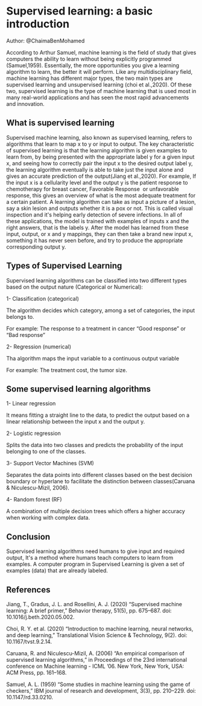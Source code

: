 <!--StartFragment-->

# **Supervised learning: a basic introduction**

Author: @ChaimaBenMohamed

<!--StartFragment-->

According to Arthur Samuel, machine learning is the field of study that gives computers the ability to learn without being explicitly programmed (Samuel,1959). Essentially, the more opportunities you give a learning algorithm to learn, the better it will perform. Like any multidisciplinary field, machine learning has different major types, the two main types are supervised learning and unsupervised learning (choi et al.,2020). Of these two, supervised learning is the type of machine learning that is used most in many real-world applications and has seen the most rapid advancements and innovation.

## **What is supervised learning**

Supervised machine learning, also known as supervised learning, refers to algorithms that learn to map x to y or input to output. The key characteristic of supervised learning is that the learning algorithm is given examples to learn from, by being presented with the appropriate label y for a given input x, and seeing how to correctly pair the input x to the desired output label y, the learning algorithm eventually is able to take just the input alone and gives an accurate prediction of the output(Jiang et al.,2020). For example, If the input x is a cellularity level and the output y is the patient response to chemotherapy for breast cancer, Favorable Response  or unfavorable response, this gives an overview of what is the most adequate treatment for a certain patient. A learning algorithm can take as input a picture of a lesion, say a skin lesion and outputs whether it is a pox or not. This is called visual inspection and it's helping early detection of severe infections. In all of these applications, the model is trained with examples of inputs x and the right answers, that is the labels y. After the model has learned from these input, output, or x and y mappings, they can then take a brand new input x, something it has never seen before, and try to produce the appropriate corresponding output y. 


## **Types of Supervised Learning**

Supervised learning algorithms can be classified into two different types based on the output nature (Categorical or Numerical):

1- Classification (categorical)

The algorithm decides which category, among a set of categories, the input belongs to.

For example: The response to a treatment in cancer “Good response” or “Bad response”

2- Regression (numerical)

Tha algorithm maps the input variable to a continuous output variable

For example: The treatment cost, the tumor size.

## **Some supervised learning algorithms**

1- Linear regression

It means fitting a straight line to the data, to predict the output based on a linear relationship between the input x and the output y.

2- Logistic regression

Splits the data into two classes and predicts the probability of the input belonging to one of the classes.

3- Support Vector Machines (SVM)

Separates the data points into different classes based on the best decision boundary or hyperlane to facilitate the distinction between classes(Caruana & Niculescu-Mizil, 2006).

4- Random forest (RF)

A combination of multiple decision trees which offers a higher accuracy when working with complex data.

## **Conclusion**

Supervised learning algorithms need humans to give input and required output, It's a method where humans teach computers to learn from examples. A computer program in Supervised Learning is given a set of examples (data) that are already labeled.

## **References** 

Jiang, T., Gradus, J. L. and Rosellini, A. J. (2020) “Supervised machine learning: A brief primer,” Behavior therapy, 51(5), pp. 675–687. doi: 10.1016/j.beth.2020.05.002.

Choi, R. Y. et al. (2020) “Introduction to machine learning, neural networks, and deep learning,” Translational Vision Science & Technology, 9(2). doi: 10.1167/tvst.9.2.14.

Caruana, R. and Niculescu-Mizil, A. (2006) “An empirical comparison of supervised learning algorithms,” in Proceedings of the 23rd international conference on Machine learning - ICML ’06. New York, New York, USA: ACM Press, pp. 161–168.

Samuel, A. L. (1959) “Some studies in machine learning using the game of checkers,” IBM journal of research and development, 3(3), pp. 210–229. doi: 10.1147/rd.33.0210.

<!--EndFragment-->

<!--EndFragment-->
